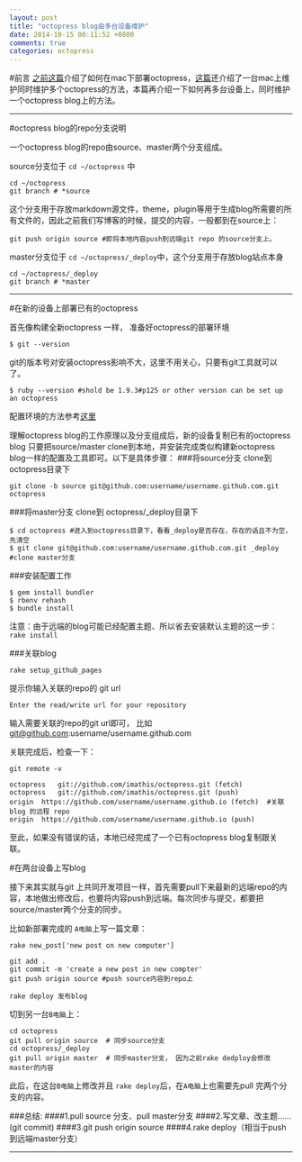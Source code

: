 ```yaml
---
layout: post
title: "octopress blog由多台设备维护"
date: 2014-10-15 00:11:52 +0800
comments: true
categories: octopress
---
```



#前言
[之前这篇](http://changety.github.io/blog/2014/10/12/setup-octopress-github-blog/)介绍了如何在mac下部署octopress，[这篇](http://changety.github.io/blog/2014/10/13/muti-octopress-blog-on-one-pc:mac/)还介绍了一台mac上维护同时维护多个octopress的方法，本篇再介绍一下如何再多台设备上，同时维护一个octopress blog上的方法。

---------

#octopress blog的repo分支说明

一个octopress blog的repo由source、master两个分支组成。


source分支位于 `cd ~/octopress` 中

```
cd ~/octopress
git branch # *source
```

这个分支用于存放markdown源文件，theme，plugin等用于生成blog所需要的所有文件的，因此之前我们写博客的时候，提交的内容，一般都到在source上：

```
git push origin source #即将本地内容push到远端git repo 的source分支上。
```

master分支位于 `cd ~/octopress/_deploy`中，这个分支用于存放blog站点本身

```
cd ~/octopress/_deploy
git branch # *master
```
---------

#在新的设备上部署已有的octopress

首先像构建全新octopress 一样， 准备好octopress的部署环境

```
$ git --version
```
git的版本号对安装octopress影响不大，这里不用关心，只要有git工具就可以了。

```
$ ruby --version #shold be 1.9.3#p125 or other version can be set up an octopress
```
配置环境的方法参考[这里](http://changety.github.io/blog/2014/10/12/setup-octopress-github-blog/)


理解octopress blog的工作原理以及分支组成后，新的设备复制已有的octopress blog 只要把source/master clone到本地，并安装完成类似构建新octopress blog一样的配置及工具即可。以下是具体步骤：
###将source分支 clone到 octopress目录下
```
git clone -b source git@github.com:username/username.github.com.git octopress 

```
###将master分支 clone到 octopress/_deploy目录下
```
$ cd octopress #进入到octopress目录下，看看_deploy是否存在，存在的话且不为空，先清空
$ git clone git@github.com:username/username.github.com.git _deploy  #clone master分支
```


###安装配置工作

```
$ gem install bundler
$ rbenv rehash
$ bundle install
```

注意：由于远端的blog可能已经配置主题、所以省去安装默认主题的这一步： `rake install`

###关联blog

```
rake setup_github_pages
```
提示你输入关联的repo的 git url

```
Enter the read/write url for your repository

```
输入需要关联的repo的git url即可， 比如 git@github.com:username/username.github.com  

关联完成后，检查一下：

```
git remote -v

octopress	git://github.com/imathis/octopress.git (fetch)
octopress	git://github.com/imathis/octopress.git (push)
origin	https://github.com/username/username.github.io (fetch)  #关联blog 的远程 repo
origin	https://github.com/username/username.github.io (push)
```
至此，如果没有错误的话，本地已经完成了一个已有octopress blog复制跟关联。


#在两台设备上写blog

接下来其实就与git 上共同开发项目一样，首先需要pull下来最新的远端repo的内容，本地做出修改后，也要将内容push到远端。每次同步与提交，都要把source/master两个分支的同步。

比如新部署完成的 `A电脑`上写一篇文章：

```
rake new_post['new post on new computer']

git add .
git commit -m 'create a new post in new compter'
git push origin source #push source内容到repo上

rake deploy 发布blog
```

切到另一台`B电脑`上：

```
cd octopress
git pull origin source  # 同步source分支
cd octopress/_deploy
git pull origin master  # 同步master分支， 因为之前rake dedploy会修改master的内容

```
此后，在这台`B电脑`上修改并且 `rake deploy`后，在`A电脑`上也需要先pull 完两个分支的内容。

###总结:
####1.pull source 分支、pull master分支
####2.写文章、改主题...... (git commit)
####3.git push origin source
####4.rake deploy（相当于push到远端master分支）

---------
